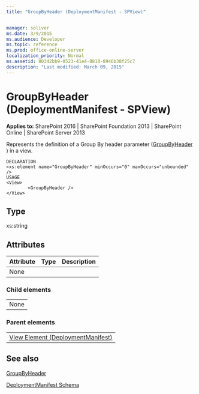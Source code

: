```yaml
---
title: "GroupByHeader (DeploymentManifest - SPView)"


manager: soliver
ms.date: 3/9/2015
ms.audience: Developer
ms.topic: reference
ms.prod: office-online-server
localization_priority: Normal
ms.assetid: 80342bb9-0523-41e4-8810-8946b38f25c7
description: "Last modified: March 09, 2015"
---
```


# GroupByHeader (DeploymentManifest - SPView)

 
  
 **Applies to:** SharePoint 2016 | SharePoint Foundation 2013 | SharePoint Online | SharePoint Server 2013 
  
Represents the definition of a Group By header parameter ([GroupByHeader](https://msdn.microsoft.com/library/Microsoft.SharePoint.SPView.GroupByHeader.aspx) ) in a view. 
  
```
DECLARATION
<xs:element name="GroupByHeader" minOccurs="0" maxOccurs="unbounded" />
USAGE
<View>
        <GroupByHeader />
</View>

```

## Type

xs:string
  
## Attributes

|**Attribute**|**Type**|**Description**|
|:-----|:-----|:-----|
|None  <br/> |||
   
### Child elements

||
|:-----|
|None |
   
### Parent elements

||
|:-----|
|[View Element (DeploymentManifest)](view-element-deploymentmanifest.md)
   
## See also



[GroupByHeader](https://msdn.microsoft.com/library/Microsoft.SharePoint.SPView.GroupByHeader.aspx)


[DeploymentManifest Schema](deploymentmanifest-schema.md)

